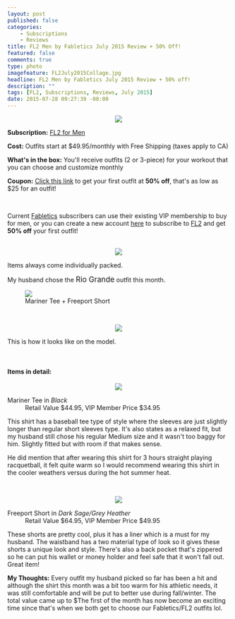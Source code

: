 ```yaml
---
layout: post
published: false
categories: 
    - Subscriptions
    - Reviews
title: FL2 Men by Fabletics July 2015 Review + 50% Off!
featured: false
comments: true
type: photo
imagefeature: FL2July2015Collage.jpg
headline: FL2 Men by Fabletics July 2015 Review + 50% off!
description: ""
tags: [FL2, Subscriptions, Reviews, July 2015]
date: 2015-07-28 09:27:39 -08:00
---
```


<center><img src='/images/FL2July2015Package.jpg'></center>
<p><b>Subscription:</b> <a href="http://www.fabletics.com/invite/whatsupmailbox/">FL2 for Men</a></p>
<p><b>Cost:</b> Outfits start at $49.95/monthly with Free Shipping (taxes apply to CA)</p>
<p><b>What's in the box:</b> You'll receive outfits (2 or 3-piece) for your workout that you can choose and customize monthly</p>
<p><b>Coupon:</b> <a href="http://www.fabletics.com/invite/whatsupmailbox/">Click this link</a> to get your first outfit at <b>50% off</b>, that's as low as $25 for an outfit!</p>
<br>

<p>Current <a href="http://www.fabletics.com/invite/whatsupmailbox/">Fabletics</a> subscribers can use their existing VIP membership to buy for men, or you can create a new account <a href="http://www.fabletics.com/invite/whatsupmailbox/">here</a> to subscribe to <a href="http://www.fabletics.com/invite/whatsupmailbox/">FL2</a> and get <b>50% off</b> your first outfit!</p>
<br>

<center><img src='/images/FL2July2015Package2.jpg'></center>
<p>Items always come individually packed.</p>

<p><DT>My husband chose the <big>Rio Grande</big> outfit this month.</DT></p>

<figure class="half">
      <img src='/images/FL2July2015Collage.jpg'>
      <figcaption>Mariner Tee + Freeport Short</figcaption>
</figure>

<br>

<p><center><img src='/images/FL2July2015Choice.jpg'></center></p>
<p>This is how it looks like on the model.</p>
<br>

<H4>Items in detail:</H4>
<p><center><img src='/images/FL2July2015Shirt.jpg'></center></p>
<DL>
<DT>Mariner Tee in <i>Black</i></DT>
<DD>Retail Value $44.95, VIP Member Price $34.95</DD>
</DL>

<p>This shirt has a baseball tee type of style where the sleeves are just slightly longer than regular short sleeves type. It's also states as a relaxed fit, but my husband still chose his regular Medium size and it wasn't too baggy for him. Slightly fitted but with room if that makes sense.</p>
<p>He did mention that after wearing this shirt for 3 hours straight playing racquetball, it felt quite warm so I would recommend wearing this shirt in the cooler weathers versus during the hot summer heat.</p>
<br>

<p><center><img src='/images/FL2July2015Short.jpg'></center></p>
<DL>
<DT>Freeport Short in <i>Dark Sage/Grey Heather</i></DT>
<DD>Retail Value $64.95, VIP Member Price $49.95</DD>
</DL>

<p>These shorts are pretty cool, plus it has a liner which is a must for my husband. The waistband has a two material type of look so it gives these shorts a unique look and style. There's also a back pocket that's zippered so he can put his wallet or money holder and feel safe that it won't fall out. Great item!</p>

<p><i class="icon-exclamation-sign"></i><b> My Thoughts:</b> Every outfit my husband picked so far has been a hit and although the shirt this month was a bit too warm for his athletic needs, it was still comfortable and will be put to better use during fall/winter. The total value came up to $The first of the month has now become an exciting time since that's when we both get to choose our Fabletics/FL2 outfits lol. </p>
